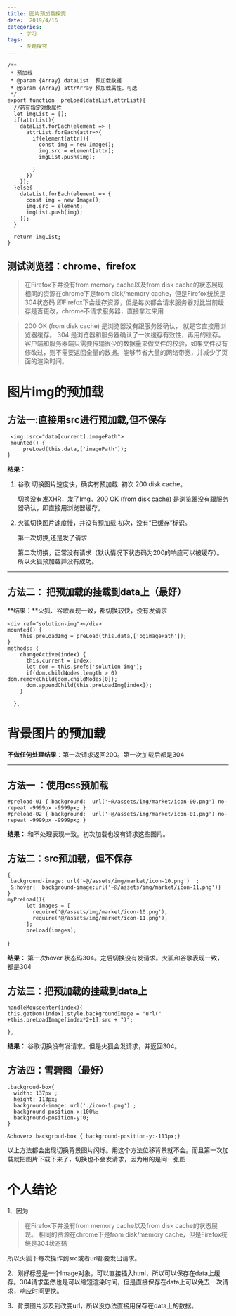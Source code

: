 ```yaml
---
title: 图片预加载探究 
date:  2019/4/16
categories: 
    - 学习
tags:
    - 专题探究 
---
```


    /**
     * 预加载
     * @param {Array} dataList  预加载数据
     * @param {Array} attrArray 预加载属性，可选
     */
    export function  preLoad(dataList,attrList){
      //若有指定对象属性
      let imgList = [];
      if(attrList){
        dataList.forEach(element => {
          attrList.forEach(attr=>{
            if(element[attr]){
              const img = new Image();
              img.src = element[attr];
              imgList.push(img);
    
            } 
          })
        });
      }else{
        dataList.forEach(element => { 
          const img = new Image();
          img.src = element;
          imgList.push(img);       
        });
      }
      
      return imgList;
    }
  

**测试浏览器：chrome、firefox**
------------------------

> 在Firefox下并没有from memory cache以及from disk cache的状态展现 相同的资源在chrome下是from
> disk/memory cache，但是Firefox统统是304状态码
> 即Firefox下会缓存资源，但是每次都会请求服务器对比当前缓存是否更改，chrome不请求服务器，直接拿过来用

> 200 OK (from disk cache) 是浏览器没有跟服务器确认， 就是它直接用浏览器缓存。 304
> 是浏览器和服务器确认了一次缓存有效性，再用的缓存。客户端和服务器端只需要传输很少的数据量来做文件的校验，如果文件没有修改过，则不需要返回全量的数据。能够节省大量的网络带宽，并减少了页面的渲染时间。


图片img的预加载
========

方法一:直接用src进行预加载,但不保存
----------------------------

     <img :src="data[current].imagePath">
     mounted() {  
         preLoad(this.data,['imagePath']);
    }

**结果：**

 1. 谷歌 切换图片速度快，确实有预加载. 初次 200  disk cache。
 
    切换没有发XHR，发了Img。200 OK (from disk cache) 是浏览器没有跟服务器确认，即直接用浏览器缓存。
 


 2. 火狐切换图片速度慢，并没有预加载 初次，没有“已缓存”标识。
     
    第一次切换,还是发了请求
 
    第二次切换，正常没有请求（默认情况下状态码为200的响应可以被缓存）。
    所以火狐预加载并没有成功。

-------------
方法二： 把预加载的挂载到data上（最好）
---------------------

**结果：**火狐、谷歌表现一致，都切换较快，没有发请求

    <div ref="solution-img"></div>
    mounted() {    
        this.preLoadImg = preLoad(this.data,['bgimagePath']);
    }
    methods: {
        changeActive(index) {
          this.current = index;
          let dom = this.$refs['solution-img'];
          if(dom.childNodes.length > 0) dom.removeChild(dom.childNodes[0]);
          dom.appendChild(this.preLoadImg[index]);
        }
    
      },

背景图片的预加载
========

**不做任何处理结果**：第一次请求返回200。第一次加载后都是304

-------------
方法一 ：使用css预加载
---------------------------

    #preload-01 { background:  url('~@/assets/img/market/icon-00.png') no-repeat -9999px -9999px; }    
    #preload-02 { background:  url('~@/assets/img/market/icon-01.png') no-repeat -9999px -9999px; }    

**结果：** 和不处理表现一致。初次加载也没有请求这些图片。

方法二：src预加载，但不保存
---------------------------------------

    {
     background-image: url('~@/assets/img/market/icon-10.png')  ;       
     &:hover{  background-image:url('~@/assets/img/market/icon-11.png')}
    }
    myPreLoad(){
          let images = [  
            require('@/assets/img/market/icon-10.png'),
            require('@/assets/img/market/icon-11.png'),
          ];
          preLoad(images);
   }
 
**结果：** 第一次hover 状态码304。之后切换没有发请求。火狐和谷歌表现一致，都是304



方法三：把预加载的挂载到data上
--------------------------------------------

    handleMouseenter(index){
    this.getDom(index).style.backgroundImage = "url(" +this.preLoadImage[index*2+1].src + ")";
    
    },
**结果：** 谷歌切换没有发请求。但是火狐会发请求，并返回304。


方法四：雪碧图（最好）
-----------

```
.backgroud-box{
  width: 137px ;
  height: 113px;
  background-image: url('./icon-1.png') ;    
  background-position-x:100%;
  background-position-y:0;
}
              
&:hover>.backgroud-box { background-position-y:-113px;} 
```

以上方法都会出现切换背景图片闪烁。用这个方法位移背景就不会。而且第一次加载就把图片下载下来了，切换也不会发请求，因为用的是同一张图

个人结论
========
1、因为
>在Firefox下并没有from memory cache以及from disk cache的状态展现。 相同的资源在chrome下是from
>disk/memory cache，但是Firefox统统是304状态码

所以火狐下每次操作到src或者url都要发出请求。

2、刚好<img>标签是一个Image对象，可以直接插入html，所以可以保存在data上缓存。304请求虽然也是可以缩短渲染时间，但是直接保存在data上可以免去一次请求，响应时间更快。

3、背景图片涉及到改变url，所以没办法直接用保存在data上的数据。

